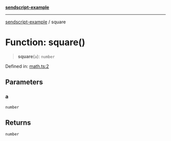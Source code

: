 [**sendscript-example**](../README.md)

***

[sendscript-example](../README.md) / square

# Function: square()

> **square**(`a`): `number`

Defined in: [math.ts:2](https://github.com/bas080/sendscript/blob/eb2501d39e977e577b9caf58345d676709892a88/example/typescript/math.ts#L2)

## Parameters

### a

`number`

## Returns

`number`
